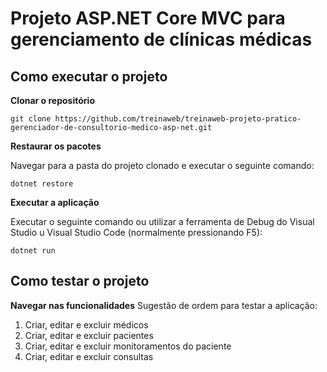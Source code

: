 # Projeto ASP.NET Core MVC para gerenciamento de clínicas médicas

## Como executar o projeto

**Clonar o repositório**
```
git clone https://github.com/treinaweb/treinaweb-projeto-pratico-gerenciador-de-consultorio-medico-asp-net.git
```

**Restaurar os pacotes**

Navegar para a pasta do projeto clonado e executar o seguinte comando:

```
dotnet restore
```

**Executar a aplicação**

Executar o seguinte comando ou utilizar a ferramenta de Debug do Visual Studio u Visual Studio Code (normalmente pressionando F5):
```
dotnet run
```

## Como testar o projeto

**Navegar nas funcionalidades**
Sugestão de ordem para testar a aplicação:

1) Criar, editar e excluir médicos
2) Criar, editar e excluir pacientes
3) Criar, editar e excluir monitoramentos do paciente
4) Criar, editar e excluir consultas
